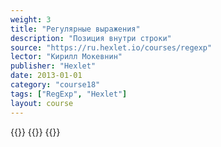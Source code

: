 ```yaml
---
weight: 3
title: "Регулярные выражения"
description: "Позиция внутри строки"
source: "https://ru.hexlet.io/courses/regexp"
lector: "Кирилл Мокевнин"
publisher: "Hexlet"
date: 2013-01-01
category: "course18"
tags: ["RegExp", "Hexlet"]
layout: course
---
```

{{<players>}}
    {{<protonvideo c6fbcf821ed75e6193d4ca5f8bfdc552>}}
{{</players>}}
